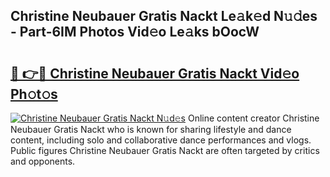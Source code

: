 ## Christine Neubauer Gratis Nackt Le𝚊k𝚎d N𝚞𝚍es - Part-6IM Photos Vid𝚎o Le𝚊ks bOocW

# <h2><a href="http://fbaru5.evod.top/?m=Christine+Neubauer+Gratis+Nackt">🔗 👉🔴 Christine Neubauer Gratis Nackt Vid𝚎o Ph𝚘t𝚘s</a></h2>

[![Christine Neubauer Gratis Nackt N𝚞d𝚎s](https://i.imgur.com/8V9OHl7.gif)](http://fbaru5.evod.top/?m=Christine+Neubauer+Gratis+Nackt)
Online content creator Christine Neubauer Gratis Nackt who is known for sharing lifestyle and dance content, including solo and collaborative dance performances and vlogs. Public figures Christine Neubauer Gratis Nackt are often targeted by critics and opponents. 
